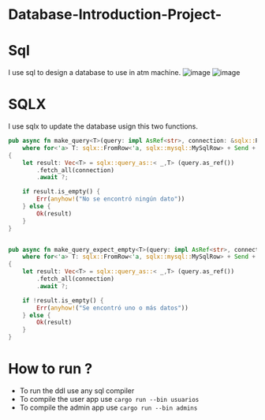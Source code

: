 # Database-Introduction-Project-
# Sql 
I use sql to design a database to use in atm machine.
![image](https://user-images.githubusercontent.com/92064764/204880114-458ffd65-e28d-4f82-aab1-ae64acb39a5f.png)
![image](https://user-images.githubusercontent.com/92064764/208213310-edb4ff94-c523-4019-9b9d-200de70bc665.png)
# SQLX 
I use sqlx to update the database usign this two functions.
```Rust
pub async fn make_query<T>(query: impl AsRef<str>, connection: &sqlx::Pool<MySql>) -> Result<Vec<T>>
    where for<'a> T: sqlx::FromRow<'a, sqlx::mysql::MySqlRow> + Send + Unpin
{
    let result: Vec<T> = sqlx::query_as::< _,T> (query.as_ref())
        .fetch_all(connection)
        .await ?;

    if result.is_empty() {
        Err(anyhow!("No se encontró ningún dato"))
    } else {
        Ok(result)
    }
}


pub async fn make_query_expect_empty<T>(query: impl AsRef<str>, connection: &sqlx::Pool<MySql>) -> Result<Vec<T>>
    where for<'a> T: sqlx::FromRow<'a, sqlx::mysql::MySqlRow> + Send + Unpin
{
    let result: Vec<T> = sqlx::query_as::< _,T> (query.as_ref())
        .fetch_all(connection)
        .await ?;

    if !result.is_empty() {
        Err(anyhow!("Se encontró uno o más datos"))
    } else {
        Ok(result)
    }
}
```

# How to run ?
* To run the ddl use any sql compiler 
* To compile the user app use `cargo run --bin usuarios`
* To compile the admin app use `cargo run --bin admins`
